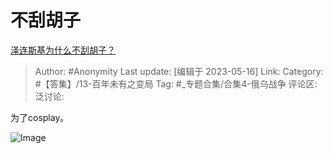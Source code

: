 # 不刮胡子
[泽连斯基为什么不刮胡子？](https://www.zhihu.com/question/527534801/answer/3030063659)

> Author: #Anonymity
> Last update: [编辑于 2023-05-16]
> Link:
> Category: #【答集】/13-百年未有之变局
> Tag: #_专题合集/合集4-俄乌战争
> 评论区:
> 泛讨论:

为了cosplay。

![Image](https://picx.zhimg.com/50/v2-f14f4973b6dea4a9cc1bda878d13351f_720w.jpg?source=1940ef5c)

